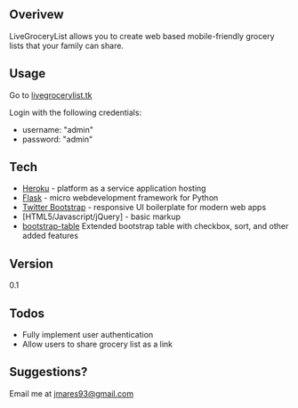 ## Overivew
LiveGroceryList allows you to create web based mobile-friendly grocery lists that your family can share. 

## Usage
Go to [livegrocerylist.tk]

Login with the following credentials:

* username: "admin"
* password: "admin"

## Tech
* [Heroku] - platform as a service application hosting
* [Flask] - micro webdevelopment framework for Python
* [Twitter Bootstrap] - responsive UI boilerplate for modern web apps
* [HTML5/Javascript/jQuery] - basic markup
* [bootstrap-table] Extended bootstrap table with checkbox, sort, and other added features

## Version
0.1

## Todos
* Fully implement user authentication 
* Allow users to share grocery list as a link
## Suggestions?
Email me at jmares93@gmail.com

[//]: # (These are reference links used in the body of this note and get stripped out when the markdown processor does it's job. There is no need to format nicely because it shouldn't be seen. Thanks SO - http://stackoverflow.com/questions/4823468/store-comments-in-markdown-syntax)


   [bootstrap-table]: <https://github.com/wenzhixin/bootstrap-table>
   [Flask]: <http://flask.pocoo.org/docs/0.10/>
   [Heroku]: <https://www.heroku.com/>
   [Twitter Bootstrap]: <http://twitter.github.com/bootstrap/>
   [livegrocerylist.tk]: <http://livegrocerylist.tk>
  







